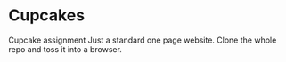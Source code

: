 # Cupcakes
Cupcake assignment
Just a standard one page website. Clone the whole repo and toss it into a browser.
